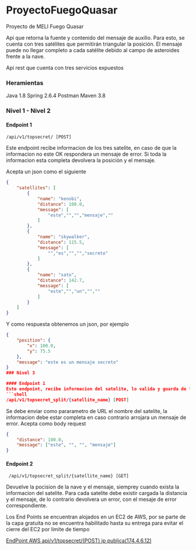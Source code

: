 # ProyectoFuegoQuasar
Proyecto de MELI Fuego Quasar


Api que retorna la fuente y contenido del mensaje de auxilio. Para esto, 
se cuenta con tres satélites que permitirán triangular la posición.
El mensaje puede no llegar completo a cada satélite debido al campo de asteroides frente a la nave.

Api rest que  cuenta con tres servicios expuestos

### Heramientas
Java 1.8
Spring 2.6.4
Postman
Maven 3.8

### Nivel 1 - Nivel 2

#### Endpoint 1
```shell
/api/v1/topsecret/ [POST]
```
Este endpoint recibe informacion de los tres satelite, en caso de que la informacion no este OK respondera un mensaje de error.
Si toda la informacion esta completa devolvera la posición y el mensaje.

Acepta un json como el siguiente
```json
{
    "satellites": [
        {
            "name": "kenobi",
            "distance": 100.0,
            "message": [
                "este","","","mensaje",""
            ]
        },
        {
            "name": "skywalker",
            "distance": 115.5,
            "message": [
                "","es","","","secreto"
            ]
        },
        {
            "name": "sato",
            "distance": 142.7,
            "message": [
                "este","","un","",""
            ]
        }
    ]
}
```
Y como respuesta obtenemos un json, por ejemplo
```json
{
    "position": {
        "x": 100.0,
        "y": 75.5
    },
    "message": "este es un mensaje secreto"
}
### Nivel 3

#### Endpoint 1
Este endpoint, recibe informacion del satelite, lo valida y guarda de forma local en una variable Global
```shell
/api/v1/topsecret_split/{satellite_name} [POST]
```
Se debe enviar como pararametro de URL el nombre del satelite, la informacion debe estar completa en caso contrario arrojara un mensaje de error.
Acepta como body request

```json
{
    "distance": 100.0,
    "message": ["este", "", "", "mensaje"]
}
```
#### Endpoint 2

```shell
 /api/v1/topsecret_split/{satellite_name} [GET]
```
Devuelve la pocision de la nave y el mensaje, siemprey cuando exista la informacion del satelite.
Para cada satelite debe existir cargada la distancia y el mensaje, de lo contrario devolvera un error, con el mesaje de error correspondiente.

Los End Points se encuentran alojados en un EC2 de AWS, por se parte de la capa gratuita no se encuentra habilitado hasta su entrega para evitar el cierre del EC2 por limite de tiempo

[EndPoint AWS api/v1/topsecret/(POST) ip publica(174.4.6.12)](18.118.144.60:8080/api/v1/topsecret/)

